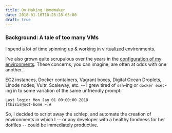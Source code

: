 ```yaml
---
title: On Making Homemaker
date: 2018-01-16T10:28:28-05:00
draft: true
---
```


### Background: A tale of too many VMs

I spend a lot of time spinning up & working in virtualized environments.

I've also grown quite scrupulous over the years in the [configuration of my
environments][dotfiles-url]. These concerns, you can imagine, are often at odds
with one another.

EC2 instances, Docker containers, Vagrant boxes, Digital Ocean Droplets,
Linode nodes, Vultr, Scaleway, etc. -- I grew tired of `ssh`-ing or `docker exec`-ing in to some variation of the same unfriendly prompt:

```
Last login: Mon Jan 01 00:00:00 2018
[thisis@not-home ~]#
```

So, I decided to script away the schlep, and automate the creation of
environments in which I -- or any developer with a healthy fondness for her
dotfiles -- could be immediately productive.

[dotfiles-url]: https://github.com/jessestuart/dotfiles
